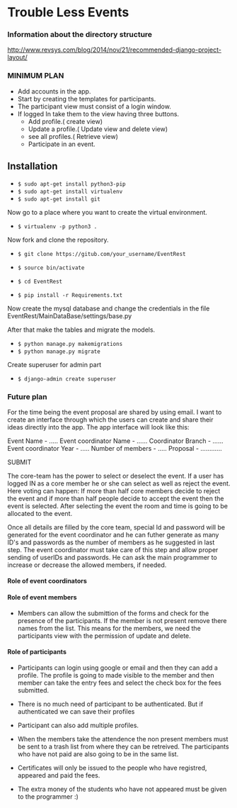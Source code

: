 # Trouble Less Events

### Information about the directory structure

http://www.revsys.com/blog/2014/nov/21/recommended-django-project-layout/

### MINIMUM PLAN

- Add accounts in the app.
- Start by creating the templates for participants.
- The participant view must consist of a login window.
- If logged In take them to the view having three buttons.
  - Add profile.( create view)
  - Update a profile.( Update view and delete view)
  - see all profiles.( Retrieve view)
  - Participate in an event.



## Installation

- `$ sudo apt-get install python3-pip`
- `$ sudo apt-get install virtualenv`
- `$ sudo apt-get install git`

Now go to a place where you want to create the virtual environment.
- `$ virtualenv -p python3 .`

Now fork and clone the repository.
- `$ git clone https://gitub.com/your_username/EventRest`

- `$ source bin/activate`

- `$ cd EventRest`

- `$ pip install -r Requirements.txt`

Now create the mysql database and change the credentials in the file EventRest/MainDataBase/settings/base.py

After that make the tables and migrate the models.

- `$ python manage.py makemigrations`
- `$ python manage.py migrate`

Create superuser for admin part

- `$ django-admin create superuser`

### Future plan

For the time being the event proposal are shared by using email. I want to create an interface through which the users can create and share their ideas directly into the app. The app interface will look like this:

Event Name - .....
Event coordinator Name - ......
Coordinator Branch - ......
Event coordinator Year - .....
Number of members - .....
Proposal - ............

SUBMIT

The core-team has the power to select or deselect the event. If a user has logged IN as a core member he or she can select as well as reject the event. Here voting can happen: If more than half core members decide to reject the event and if more than half people decide to accept the event then the event is selected. After selecting the event the room and time is going to be allocated to the event.

Once all details are filled by the core team, special Id and password will be generated for the event coordinator and he can futher generate as many ID's and passwords as the number of members as he suggested in last step. The event coordinator must take care of this step and allow proper sending of userIDs and passwords. He can ask the main programmer to increase or decrease the allowed members, if needed.

#### Role of event coordinators

#### Role of event members

- Members can allow the submittion of the forms and check for the presence of the participants. If the member is not present remove there names from the list. This means for the members, we need the participants view with the permission of update and delete.


#### Role of participants

- Participants can login using google or email and then they can add a profile. The profile is going to made visible to the member and then member can take the entry fees and select the check box for the fees submitted.

- There is no much need of participant to be authenticated. But if authenticated we can save their profiles

- Participant can also add multiple profiles.

- When the members take the attendence the non present members must be sent to a trash list from where they can be retreived. The participants who have not paid are also going to be in the same list.

- Certificates will only be issued to the people who have registred, appeared and paid the fees.

- The extra money of the students who have not appeared must be given to the programmer :)
